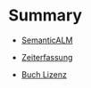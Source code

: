 # Summary


* [SemanticALM](./semanticALM/SUMMARY.md)

* [Zeiterfassung](timeLogging/SUMMARY.md)

* [Buch Lizenz](LICENSE.md)